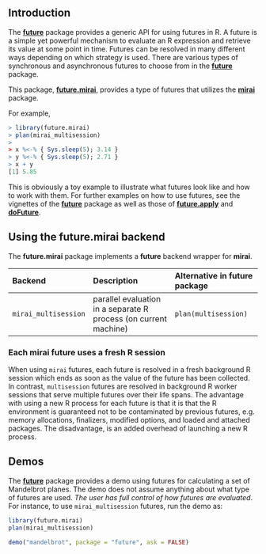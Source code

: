 ## Introduction

The **[future]** package provides a generic API for using futures in
R.  A future is a simple yet powerful mechanism to evaluate an R
expression and retrieve its value at some point in time.  Futures can
be resolved in many different ways depending on which strategy is
used.  There are various types of synchronous and asynchronous futures
to choose from in the **[future]** package.

This package, **[future.mirai]**, provides a type of futures that
utilizes the **[mirai]** package.

For example,

```r
> library(future.mirai)
> plan(mirai_multisession)
>
> x %<-% { Sys.sleep(5); 3.14 }
> y %<-% { Sys.sleep(5); 2.71 }
> x + y
[1] 5.85
```

This is obviously a toy example to illustrate what futures look like
and how to work with them.  For further examples on how to use
futures, see the vignettes of the **[future]** package as well as
those of **[future.apply]** and **[doFuture]**.


## Using the future.mirai backend

The **future.mirai** package implements a **future** backend wrapper
for **mirai**.


| Backend              | Description                                                      | Alternative in future package
|:---------------------|:-----------------------------------------------------------------|:------------------------------
| `mirai_multisession` | parallel evaluation in a separate R process (on current machine) | `plan(multisession)`


### Each mirai future uses a fresh R session

When using `mirai` futures, each future is resolved in a fresh
background R session which ends as soon as the value of the future has
been collected.  In contrast, `multisession` futures are resolved in
background R worker sessions that serve multiple futures over their
life spans.  The advantage with using a new R process for each future
is that it is that the R environment is guaranteed not to be
contaminated by previous futures, e.g. memory allocations, finalizers,
modified options, and loaded and attached packages.  The disadvantage,
is an added overhead of launching a new R process.


## Demos

The **[future]** package provides a demo using futures for calculating
a set of Mandelbrot planes.  The demo does not assume anything about
what type of futures are used.  _The user has full control of how
futures are evaluated_.  For instance, to use `mirai_multisession`
futures, run the demo as:

```r
library(future.mirai)
plan(mirai_multisession)

demo("mandelbrot", package = "future", ask = FALSE)
```


[mirai]: https://cran.r-project.org/package=mirai
[future]: https://cran.r-project.org/package=future
[future.mirai]: https://github.com/HenrikBengtsson/future.mirai
[future.apply]: https://cran.r-project.org/package=future.apply
[doFuture]: https://cran.r-project.org/package=doFuture
